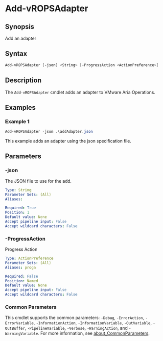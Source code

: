 # Add-vROPSAdapter

## Synopsis

Add an adapter

## Syntax

```powershell
Add-vROPSAdapter [-json] <String> [-ProgressAction <ActionPreference>] [<CommonParameters>]
```

## Description

The `Add-vROPSAdapter` cmdlet adds an adapter to VMware Aria Operations.

## Examples

### Example 1

```powershell
Add-vROPSAdapter -json .\addAdapter.json
```

This example adds an adapter using the json specification file.

## Parameters

### -json

The JSON file to use for the add.

```yaml
Type: String
Parameter Sets: (All)
Aliases:

Required: True
Position: 1
Default value: None
Accept pipeline input: False
Accept wildcard characters: False
```

### -ProgressAction

Progress Action

```yaml
Type: ActionPreference
Parameter Sets: (All)
Aliases: proga

Required: False
Position: Named
Default value: None
Accept pipeline input: False
Accept wildcard characters: False
```

### Common Parameters

This cmdlet supports the common parameters: `-Debug`, `-ErrorAction`, `-ErrorVariable`, `-InformationAction`, `-InformationVariable`, `-OutVariable`, `-OutBuffer`, `-PipelineVariable`, `-Verbose`, `-WarningAction`, and `-WarningVariable`. For more information, see [about_CommonParameters](http://go.microsoft.com/fwlink/?LinkID=113216).

